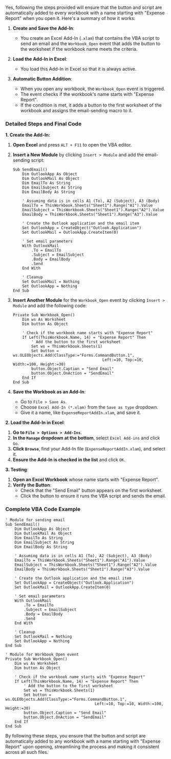 Yes, following the steps provided will ensure that the button and script are automatically added to every workbook with a name starting with "Expense Report" when you open it. Here's a summary of how it works:

1. **Create and Save the Add-In**:
   - You create an Excel Add-In (`.xlam`) that contains the VBA script to send an email and the `Workbook_Open` event that adds the button to the worksheet if the workbook name meets the criteria.

2. **Load the Add-In in Excel**:
   - You load this Add-In in Excel so that it is always active.

3. **Automatic Button Addition**:
   - When you open any workbook, the `Workbook_Open` event is triggered. 
   - The event checks if the workbook's name starts with "Expense Report".
   - If the condition is met, it adds a button to the first worksheet of the workbook and assigns the email-sending macro to it.

### Detailed Steps and Final Code

**1. Create the Add-In:**

1. **Open Excel** and press `ALT + F11` to open the VBA editor.
2. **Insert a New Module** by clicking `Insert > Module` and add the email-sending script:

   ```vba
   Sub SendEmail()
       Dim OutlookApp As Object
       Dim OutlookMail As Object
       Dim EmailTo As String
       Dim EmailSubject As String
       Dim EmailBody As String
       
       ' Assuming data is in cells A1 (To), A2 (Subject), A3 (Body)
       EmailTo = ThisWorkbook.Sheets("Sheet1").Range("A1").Value
       EmailSubject = ThisWorkbook.Sheets("Sheet1").Range("A2").Value
       EmailBody = ThisWorkbook.Sheets("Sheet1").Range("A3").Value

       ' Create the Outlook application and the email item
       Set OutlookApp = CreateObject("Outlook.Application")
       Set OutlookMail = OutlookApp.CreateItem(0)

       ' Set email parameters
       With OutlookMail
           .To = EmailTo
           .Subject = EmailSubject
           .Body = EmailBody
           .Send
       End With

       ' Cleanup
       Set OutlookMail = Nothing
       Set OutlookApp = Nothing
   End Sub
   ```

3. **Insert Another Module** for the `Workbook_Open` event by clicking `Insert > Module` and add the following code:

   ```vba
   Private Sub Workbook_Open()
       Dim ws As Worksheet
       Dim button As Object
       
       ' Check if the workbook name starts with "Expense Report"
       If Left(ThisWorkbook.Name, 14) = "Expense Report" Then
           ' Add the button to the first worksheet
           Set ws = ThisWorkbook.Sheets(1)
           Set button = ws.OLEObjects.Add(ClassType:="Forms.CommandButton.1", _
                                          Left:=10, Top:=10, Width:=100, Height:=30)
           button.Object.Caption = "Send Email"
           button.Object.OnAction = "SendEmail"
       End If
   End Sub
   ```

4. **Save the Workbook as an Add-In**:
   - Go to `File > Save As`.
   - Choose `Excel Add-In (*.xlam)` from the `Save as type` dropdown.
   - Give it a name, like `ExpenseReportAddIn.xlam`, and save it.

**2. Load the Add-In in Excel**:

1. **Go to `File > Options > Add-Ins`**.
2. **In the `Manage` dropdown at the bottom**, select `Excel Add-ins` and click `Go`.
3. **Click `Browse`**, find your Add-In file (`ExpenseReportAddIn.xlam`), and select it.
4. **Ensure the Add-In is checked in the list** and click `OK`.

**3. Testing**:

1. **Open an Excel Workbook** whose name starts with "Expense Report".
2. **Verify the Button**:
   - Check that the "Send Email" button appears on the first worksheet.
   - Click the button to ensure it runs the VBA script and sends the email.

### Complete VBA Code Example

```vba
' Module for sending email
Sub SendEmail()
    Dim OutlookApp As Object
    Dim OutlookMail As Object
    Dim EmailTo As String
    Dim EmailSubject As String
    Dim EmailBody As String
    
    ' Assuming data is in cells A1 (To), A2 (Subject), A3 (Body)
    EmailTo = ThisWorkbook.Sheets("Sheet1").Range("A1").Value
    EmailSubject = ThisWorkbook.Sheets("Sheet1").Range("A2").Value
    EmailBody = ThisWorkbook.Sheets("Sheet1").Range("A3").Value

    ' Create the Outlook application and the email item
    Set OutlookApp = CreateObject("Outlook.Application")
    Set OutlookMail = OutlookApp.CreateItem(0)

    ' Set email parameters
    With OutlookMail
        .To = EmailTo
        .Subject = EmailSubject
        .Body = EmailBody
        .Send
    End With

    ' Cleanup
    Set OutlookMail = Nothing
    Set OutlookApp = Nothing
End Sub

' Module for Workbook_Open event
Private Sub Workbook_Open()
    Dim ws As Worksheet
    Dim button As Object
    
    ' Check if the workbook name starts with "Expense Report"
    If Left(ThisWorkbook.Name, 14) = "Expense Report" Then
        ' Add the button to the first worksheet
        Set ws = ThisWorkbook.Sheets(1)
        Set button = ws.OLEObjects.Add(ClassType:="Forms.CommandButton.1", _
                                       Left:=10, Top:=10, Width:=100, Height:=30)
        button.Object.Caption = "Send Email"
        button.Object.OnAction = "SendEmail"
    End If
End Sub
```

By following these steps, you ensure that the button and script are automatically added to any workbook with a name starting with "Expense Report" upon opening, streamlining the process and making it consistent across all such files.
